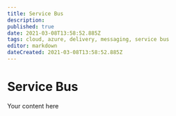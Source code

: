 ```yaml
---
title: Service Bus
description: 
published: true
date: 2021-03-08T13:58:52.885Z
tags: cloud, azure, delivery, messaging, service bus
editor: markdown
dateCreated: 2021-03-08T13:58:52.885Z
---
```


# Service Bus
Your content here